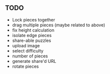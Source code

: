 ## TODO
* Lock pieces together
* drag multiple pieces (maybe related to above)
* fix height calculation
* isolate edge pieces
* share-able puzzles
 * upload image
 * select difficulty
 * number of pieces
 * generate share'd URL
* rotate pieces
